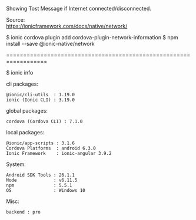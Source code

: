 Showing Tost Message if Internet connected/disconnected. <br />

Source: <br/>
https://ionicframework.com/docs/native/network/  <br />

$ ionic cordova plugin add cordova-plugin-network-information
$ npm install --save @ionic-native/network

================================================================== 

$ ionic info

cli packages:

    @ionic/cli-utils  : 1.19.0
    ionic (Ionic CLI) : 3.19.0

global packages:

    cordova (Cordova CLI) : 7.1.0

local packages:

    @ionic/app-scripts : 3.1.6
    Cordova Platforms  : android 6.3.0
    Ionic Framework    : ionic-angular 3.9.2

System:

    Android SDK Tools : 26.1.1
    Node              : v6.11.5
    npm               : 5.5.1
    OS                : Windows 10

Misc:

    backend : pro